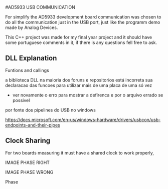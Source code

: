 #AD5933 USB COMMUNICATION

For simplify the AD5933 development board communication was chosen to do all the communication just in the USB port, just like the programm demo made by Analog Devices.

This C++ project was made for my final year project and it should have some portuguese comments in it, if there is any questions fell free to ask.

## DLL Explanation

Funtions and callings

a biblioteca DLL na maioria dos foruns e repositorios está incorreta sua declaracao das funcoes para utilizar mais de uma placa de uma só vez
- ver novamente o erro para mostrar a defirenca e por o arquivo errado se possivel

por fonte dos pipelines do USB no windows

https://docs.microsoft.com/en-us/windows-hardware/drivers/usbcon/usb-endpoints-and-their-pipes

## Clock Sharing

For two boards measuring it must have a shared clock to work properly, 

IMAGE PHASE RIGHT

IMAGE PHASE WRONG

Phase 
